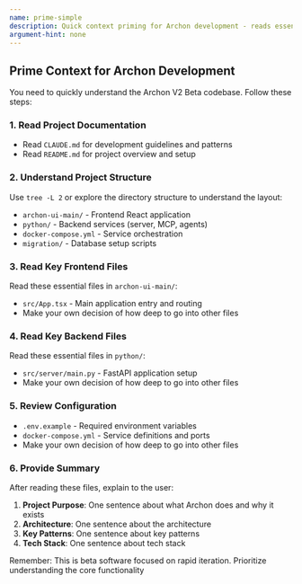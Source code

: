 ```yaml
---
name: prime-simple
description: Quick context priming for Archon development - reads essential files and provides project overview
argument-hint: none
---
```


## Prime Context for Archon Development

You need to quickly understand the Archon V2 Beta codebase. Follow these steps:

### 1. Read Project Documentation

- Read `CLAUDE.md` for development guidelines and patterns
- Read `README.md` for project overview and setup

### 2. Understand Project Structure

Use `tree -L 2` or explore the directory structure to understand the layout:

- `archon-ui-main/` - Frontend React application
- `python/` - Backend services (server, MCP, agents)
- `docker-compose.yml` - Service orchestration
- `migration/` - Database setup scripts

### 3. Read Key Frontend Files

Read these essential files in `archon-ui-main/`:

- `src/App.tsx` - Main application entry and routing
- Make your own decision of how deep to go into other files

### 4. Read Key Backend Files

Read these essential files in `python/`:

- `src/server/main.py` - FastAPI application setup
- Make your own decision of how deep to go into other files

### 5. Review Configuration

- `.env.example` - Required environment variables
- `docker-compose.yml` - Service definitions and ports
- Make your own decision of how deep to go into other files

### 6. Provide Summary

After reading these files, explain to the user:

1. **Project Purpose**: One sentence about what Archon does and why it exists
2. **Architecture**: One sentence about the architecture
3. **Key Patterns**: One sentence about key patterns
4. **Tech Stack**: One sentence about tech stack

Remember: This is beta software focused on rapid iteration. Prioritize understanding the core functionality
